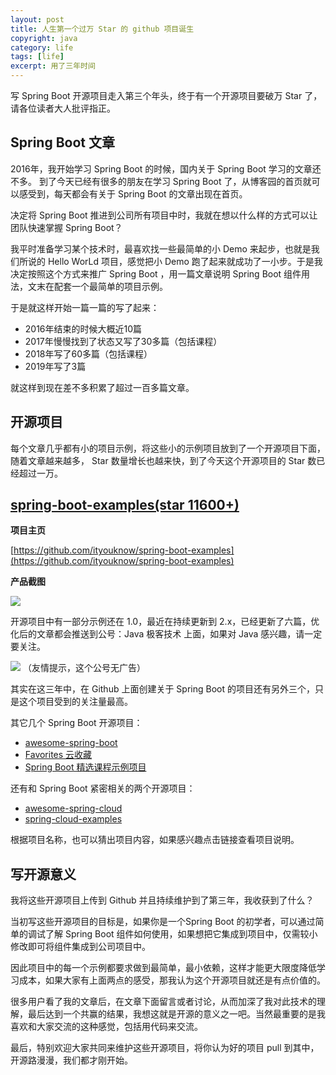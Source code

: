 ```yaml
---
layout: post
title: 人生第一个过万 Star 的 github 项目诞生
copyright: java
category: life
tags: [life]
excerpt: 用了三年时间
---
```


写 Spring Boot 开源项目走入第三个年头，终于有一个开源项目要破万 Star 了，请各位读者大人批评指正。

## Spring Boot 文章

2016年，我开始学习 Spring Boot 的时候，国内关于 Spring Boot 学习的文章还不多。 到了今天已经有很多的朋友在学习 Spring Boot 了，从博客园的首页就可以感受到，每天都会有关于 Spring Boot 的文章出现在首页。

决定将 Spring Boot 推进到公司所有项目中时，我就在想以什么样的方式可以让团队快速掌握 Spring Boot？

我平时准备学习某个技术时，最喜欢找一些最简单的小 Demo 来起步，也就是我们所说的 Hello WorLd 项目，感觉把小 Demo 跑了起来就成功了一小步。于是我决定按照这个方式来推广 Spring Boot ，用一篇文章说明 Spring Boot 组件用法，文末在配套一个最简单的项目示例。

于是就这样开始一篇一篇的写了起来：

- 2016年结束的时候大概近10篇
- 2017年慢慢找到了状态又写了30多篇（包括课程）
- 2018年写了60多篇（包括课程）
- 2019年写了3篇

就这样到现在差不多积累了超过一百多篇文章。

## 开源项目

每个文章几乎都有小的项目示例，将这些小的示例项目放到了一个开源项目下面，随着文章越来越多， Star 数量增长也越来快，到了今天这个开源项目的 Star 数已经超过一万。

## [spring-boot-examples(star 11600+)](https://github.com/ityouknow/spring-boot-examples)  

**项目主页**

[https://github.com/ityouknow/spring-boot-examples](https://github.com/ityouknow/spring-boot-examples)

**产品截图**

![](https://www.itmind.net/assets/images/2019/springboot/spring-boot-examples.png)

开源项目中有一部分示例还在 1.0，最近在持续更新到 2.x，已经更新了六篇，优化后的文章都会推送到公号：Java 极客技术 上面，如果对 Java 感兴趣，请一定要关注。

![](https://www.guojun49.github.io/assets/images/java.jpg)
（友情提示，这个公号无广告）

其实在这三年中，在 Github 上面创建关于 Spring Boot 的项目还有另外三个，只是这个项目受到的关注量最高。

其它几个 Spring Boot 开源项目：

- [awesome-spring-boot](https://github.com/ityouknow/awesome-spring-boot)
- [Favorites 云收藏](https://github.com/cloudfavorites/favorites-web)
- [Spring Boot 精选课程示例项目](https://github.com/ityouknow/spring-boot-leaning)

还有和 Spring Boot 紧密相关的两个开源项目：

- [awesome-spring-cloud](https://github.com/ityouknow/awesome-spring-cloud)
- [spring-cloud-examples](https://github.com/ityouknow/spring-cloud-examples)

根据项目名称，也可以猜出项目内容，如果感兴趣点击链接查看项目说明。

## 写开源意义

我将这些开源项目上传到 Github 并且持续维护到了第三年，我收获到了什么？

当初写这些开源项目的目标是，如果你是一个Spring Boot 的初学者，可以通过简单的调试了解 Spring Boot 组件如何使用，如果想把它集成到项目中，仅需较小修改即可将组件集成到公司项目中。

因此项目中的每一个示例都要求做到最简单，最小依赖，这样才能更大限度降低学习成本，如果大家有上面两点的感受，那我认为这个开源项目就还是有点价值的。

很多用户看了我的文章后，在文章下面留言或者讨论，从而加深了我对此技术的理解，最后达到一个共赢的结果，我想这就是开源的意义之一吧。当然最重要的是我喜欢和大家交流的这种感觉，包括用代码来交流。

最后，特别欢迎大家共同来维护这些开源项目，将你认为好的项目 pull 到其中，开源路漫漫，我们都才刚开始。

